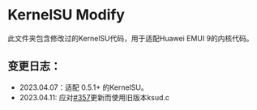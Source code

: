 # KernelSU Modify
此文件夹包含修改过的KernelSU代码，用于适配Huawei EMUI 9的内核代码。

## 变更日志：
+ 2023.04.07：适配 0.5.1+ 的KernelSU。
+ 2023.04.11: 应对[#357](https://github.com/tiann/KernelSU/commit/2d36e9824663442c37e28d9d0d8b58bb9fd307d8)更新而使用旧版本ksud.c
